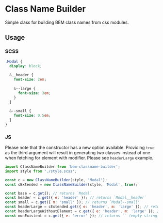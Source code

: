 # Class Name Builder
Simple class for building BEM class names from css modules.

## Usage
### SCSS
```scss
.Modal {
  display: block;
  
  &__header {
    font-size: 2em;
    
    &--large {
      font-size: 3em;
    }
  }
  
  &--small {
    font-size: 0.5em;
  }
}
```
### JS
Please note that the constructor has a new option available. Providing `true`
as the third argument will result in generating two classes instead of one
when fetching for element with modifier. Please see `headerLarge` example.

```js
import ClassNameBuilder from 'bem-classname-builder';
import style from './style.scss';

const c = new ClassNameBuilder(style, 'Modal');
const cExtended = new ClassNameBuilder(style, 'Modal', true);

const base = c.get(); // returns `Modal`
const header = c.get({ e: 'header' }); // returns `Modal__header`
const small = c.get({ m: 'small' }); // returns `Modal--small'
const headerLarge = cExtended.get({ e: 'header', m: 'large' }); // returns `Modal__header Modal__header--large`
const headerLargeWithoutElement = c.get({ e: 'header', m: 'large' }); // returns `Modal__header--large`
const nonExistent = c.get({ e: 'error' }); // returns `` (empty string)
```
